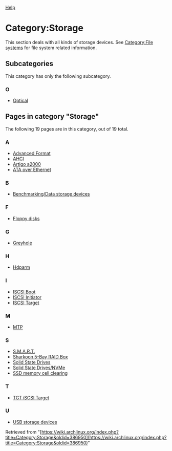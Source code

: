 [Help](//www.mediawiki.org/wiki/Special:MyLanguage/Help:Categories)

# Category:Storage

This section deals with all kinds of storage devices. See [Category:File systems](/index.php/Category:File_systems "Category:File systems") for file system related information.

## Subcategories

This category has only the following subcategory.

### O

*   [Optical](/index.php/Category:Optical "Category:Optical")

## Pages in category "Storage"

The following 19 pages are in this category, out of 19 total.

### A

*   [Advanced Format](/index.php/Advanced_Format "Advanced Format")
*   [AHCI](/index.php/AHCI "AHCI")
*   [Artigo a2000](/index.php/Artigo_a2000 "Artigo a2000")
*   [ATA over Ethernet](/index.php/ATA_over_Ethernet "ATA over Ethernet")

### B

*   [Benchmarking/Data storage devices](/index.php/Benchmarking/Data_storage_devices "Benchmarking/Data storage devices")

### F

*   [Floppy disks](/index.php/Floppy_disks "Floppy disks")

### G

*   [Greyhole](/index.php/Greyhole "Greyhole")

### H

*   [Hdparm](/index.php/Hdparm "Hdparm")

### I

*   [ISCSI Boot](/index.php/ISCSI_Boot "ISCSI Boot")
*   [ISCSI Initiator](/index.php/ISCSI_Initiator "ISCSI Initiator")
*   [ISCSI Target](/index.php/ISCSI_Target "ISCSI Target")

### M

*   [MTP](/index.php/MTP "MTP")

### S

*   [S.M.A.R.T.](/index.php/S.M.A.R.T. "S.M.A.R.T.")
*   [Sharkoon 5-Bay RAID Box](/index.php/Sharkoon_5-Bay_RAID_Box "Sharkoon 5-Bay RAID Box")
*   [Solid State Drives](/index.php/Solid_State_Drives "Solid State Drives")
*   [Solid State Drives/NVMe](/index.php/Solid_State_Drives/NVMe "Solid State Drives/NVMe")
*   [SSD memory cell clearing](/index.php/SSD_memory_cell_clearing "SSD memory cell clearing")

### T

*   [TGT iSCSI Target](/index.php/TGT_iSCSI_Target "TGT iSCSI Target")

### U

*   [USB storage devices](/index.php/USB_storage_devices "USB storage devices")

Retrieved from "[https://wiki.archlinux.org/index.php?title=Category:Storage&oldid=386950](https://wiki.archlinux.org/index.php?title=Category:Storage&oldid=386950)"